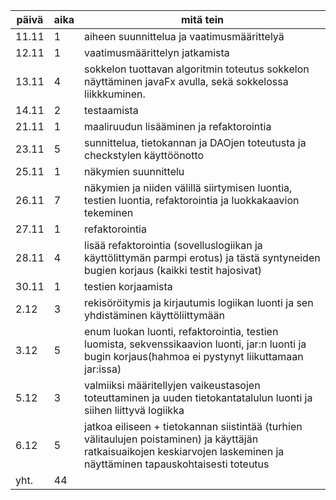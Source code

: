 päivä | aika | mitä tein
----- | ---- | ---------
11.11 | 1 | aiheen suunnittelua ja vaatimusmäärittelyä 
12.11 | 1 | vaatimusmäärittelyn jatkamista
13.11 | 4 | sokkelon tuottavan algoritmin toteutus sokkelon näyttäminen javaFx avulla, sekä sokkelossa liikkkuminen.
14.11 | 2 | testaamista
21.11 | 1 | maaliruudun lisääminen ja refaktorointia
23.11 | 5 | sunnittelua, tietokannan ja DAOjen toteutusta ja checkstylen käyttöönotto
25.11 | 1 | näkymien suunnittelu
26.11 | 7 | näkymien ja niiden välillä siirtymisen luontia, testien luontia, refaktorointia ja luokkakaavion tekeminen 
27.11 | 1 | refaktorointia
28.11 | 4 | lisää refaktorointia (sovelluslogiikan ja käyttölittymän parmpi erotus) ja tästä syntyneiden bugien korjaus (kaikki testit hajosivat)
30.11 | 1 | testien korjaamista
2.12 | 3 | rekisöröitymis ja kirjautumis logiikan luonti ja sen yhdistäminen käyttöliittymään
3.12 | 5 | enum luokan luonti, refaktorointia, testien luomista, sekvenssikaavion luonti, jar:n luonti ja bugin korjaus(hahmoa ei pystynyt liikuttamaan jar:issa)
5.12 | 3 | valmiiksi määritellyjen vaikeustasojen toteuttaminen ja uuden tietokantatalulun luonti ja siihen liittyvä logiikka 
6.12 | 5 | jatkoa eiliseen + tietokannan siistintää (turhien välitaulujen poistaminen) ja käyttäjän ratkaisuaikojen keskiarvojen laskeminen ja näyttäminen tapauskohtaisesti toteutus 
yht. | 44 |
